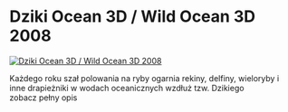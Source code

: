 Dziki Ocean 3D / Wild Ocean 3D 2008 
=============
[![Dziki Ocean 3D / Wild Ocean 3D 2008 ](http://vidos.pl/images/player.gif)](http://vidos.pl/dziki-ocean-3d-wild-ocean-3d-2008)

 Każdego roku szał polowania na ryby ogarnia rekiny, delfiny, wieloryby i inne drapieżniki w wodach oceanicznych wzdłuż tzw. Dzikiego zobacz pełny opis
